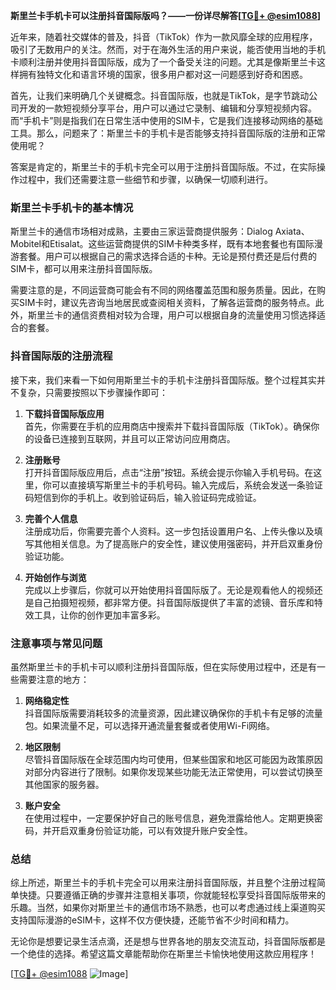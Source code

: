 **斯里兰卡手机卡可以注册抖音国际版吗？——一份详尽解答[[TG💪+ @esim1088](https://t.me/s/esim1088)]**

近年来，随着社交媒体的普及，抖音（TikTok）作为一款风靡全球的应用程序，吸引了无数用户的关注。然而，对于在海外生活的用户来说，能否使用当地的手机卡顺利注册并使用抖音国际版，成为了一个备受关注的问题。尤其是像斯里兰卡这样拥有独特文化和语言环境的国家，很多用户都对这一问题感到好奇和困惑。

首先，让我们来明确几个关键概念。抖音国际版，也就是TikTok，是字节跳动公司开发的一款短视频分享平台，用户可以通过它录制、编辑和分享短视频内容。而“手机卡”则是指我们在日常生活中使用的SIM卡，它是我们连接移动网络的基础工具。那么，问题来了：斯里兰卡的手机卡是否能够支持抖音国际版的注册和正常使用呢？

答案是肯定的，斯里兰卡的手机卡完全可以用于注册抖音国际版。不过，在实际操作过程中，我们还需要注意一些细节和步骤，以确保一切顺利进行。

### 斯里兰卡手机卡的基本情况

斯里兰卡的通信市场相对成熟，主要由三家运营商提供服务：Dialog Axiata、Mobitel和Etisalat。这些运营商提供的SIM卡种类多样，既有本地套餐也有国际漫游套餐。用户可以根据自己的需求选择合适的卡种。无论是预付费还是后付费的SIM卡，都可以用来注册抖音国际版。

需要注意的是，不同运营商可能会有不同的网络覆盖范围和服务质量。因此，在购买SIM卡时，建议先咨询当地居民或查阅相关资料，了解各运营商的服务特点。此外，斯里兰卡的通信资费相对较为合理，用户可以根据自身的流量使用习惯选择适合的套餐。

### 抖音国际版的注册流程

接下来，我们来看一下如何用斯里兰卡的手机卡注册抖音国际版。整个过程其实并不复杂，只需要按照以下步骤操作即可：

1. **下载抖音国际版应用**  
   首先，你需要在手机的应用商店中搜索并下载抖音国际版（TikTok）。确保你的设备已连接到互联网，并且可以正常访问应用商店。

2. **注册账号**  
   打开抖音国际版应用后，点击“注册”按钮。系统会提示你输入手机号码。在这里，你可以直接填写斯里兰卡的手机号码。输入完成后，系统会发送一条验证码短信到你的手机上。收到验证码后，输入验证码完成验证。

3. **完善个人信息**  
   注册成功后，你需要完善个人资料。这一步包括设置用户名、上传头像以及填写其他相关信息。为了提高账户的安全性，建议使用强密码，并开启双重身份验证功能。

4. **开始创作与浏览**  
   完成以上步骤后，你就可以开始使用抖音国际版了。无论是观看他人的视频还是自己拍摄短视频，都非常方便。抖音国际版提供了丰富的滤镜、音乐库和特效工具，让你的创作更加丰富多彩。

### 注意事项与常见问题

虽然斯里兰卡的手机卡可以顺利注册抖音国际版，但在实际使用过程中，还是有一些需要注意的地方：

1. **网络稳定性**  
   抖音国际版需要消耗较多的流量资源，因此建议确保你的手机卡有足够的流量包。如果流量不足，可以选择开通流量套餐或者使用Wi-Fi网络。

2. **地区限制**  
   尽管抖音国际版在全球范围内均可使用，但某些国家和地区可能因为政策原因对部分内容进行了限制。如果你发现某些功能无法正常使用，可以尝试切换至其他国家的服务器。

3. **账户安全**  
   在使用过程中，一定要保护好自己的账号信息，避免泄露给他人。定期更换密码，并开启双重身份验证功能，可以有效提升账户安全性。

### 总结

综上所述，斯里兰卡的手机卡完全可以用来注册抖音国际版，并且整个注册过程简单快捷。只要遵循正确的步骤并注意相关事项，你就能轻松享受抖音国际版带来的乐趣。当然，如果你对斯里兰卡的通信市场不熟悉，也可以考虑通过线上渠道购买支持国际漫游的eSIM卡，这样不仅方便快捷，还能节省不少时间和精力。

无论你是想要记录生活点滴，还是想与世界各地的朋友交流互动，抖音国际版都是一个绝佳的选择。希望这篇文章能帮助你在斯里兰卡愉快地使用这款应用程序！  

[[TG💪+ @esim1088](https://t.me/s/esim1088) ![Image](https://i.postimg.cc/4NQfJmqS/Snipaste-2025-05-13-00-14-12.png)]